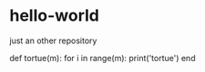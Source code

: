 # hello-world
just an other repository

def tortue(m):
  for i in range(m):
    print('tortue')
  end

